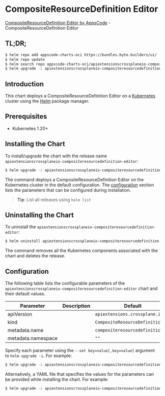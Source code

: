 # CompositeResourceDefinition Editor

[CompositeResourceDefinition Editor by AppsCode](https://appscode.com) - CompositeResourceDefinition Editor

## TL;DR;

```bash
$ helm repo add appscode-charts-oci https://bundles.byte.builders/ui/
$ helm repo update
$ helm search repo appscode-charts-oci/apiextensionscrossplaneio-compositeresourcedefinition-editor --version=v0.13.0
$ helm upgrade -i apiextensionscrossplaneio-compositeresourcedefinition-editor appscode-charts-oci/apiextensionscrossplaneio-compositeresourcedefinition-editor -n default --create-namespace --version=v0.13.0
```

## Introduction

This chart deploys a CompositeResourceDefinition Editor on a [Kubernetes](http://kubernetes.io) cluster using the [Helm](https://helm.sh) package manager.

## Prerequisites

- Kubernetes 1.20+

## Installing the Chart

To install/upgrade the chart with the release name `apiextensionscrossplaneio-compositeresourcedefinition-editor`:

```bash
$ helm upgrade -i apiextensionscrossplaneio-compositeresourcedefinition-editor appscode-charts-oci/apiextensionscrossplaneio-compositeresourcedefinition-editor -n default --create-namespace --version=v0.13.0
```

The command deploys a CompositeResourceDefinition Editor on the Kubernetes cluster in the default configuration. The [configuration](#configuration) section lists the parameters that can be configured during installation.

> **Tip**: List all releases using `helm list`

## Uninstalling the Chart

To uninstall the `apiextensionscrossplaneio-compositeresourcedefinition-editor`:

```bash
$ helm uninstall apiextensionscrossplaneio-compositeresourcedefinition-editor -n default
```

The command removes all the Kubernetes components associated with the chart and deletes the release.

## Configuration

The following table lists the configurable parameters of the `apiextensionscrossplaneio-compositeresourcedefinition-editor` chart and their default values.

|     Parameter      | Description |                   Default                   |
|--------------------|-------------|---------------------------------------------|
| apiVersion         |             | <code>apiextensions.crossplane.io/v1</code> |
| kind               |             | <code>CompositeResourceDefinition</code>    |
| metadata.name      |             | <code>compositeresourcedefinition</code>    |
| metadata.namespace |             | <code>""</code>                             |


Specify each parameter using the `--set key=value[,key=value]` argument to `helm upgrade -i`. For example:

```bash
$ helm upgrade -i apiextensionscrossplaneio-compositeresourcedefinition-editor appscode-charts-oci/apiextensionscrossplaneio-compositeresourcedefinition-editor -n default --create-namespace --version=v0.13.0 --set apiVersion=apiextensions.crossplane.io/v1
```

Alternatively, a YAML file that specifies the values for the parameters can be provided while
installing the chart. For example:

```bash
$ helm upgrade -i apiextensionscrossplaneio-compositeresourcedefinition-editor appscode-charts-oci/apiextensionscrossplaneio-compositeresourcedefinition-editor -n default --create-namespace --version=v0.13.0 --values values.yaml
```
